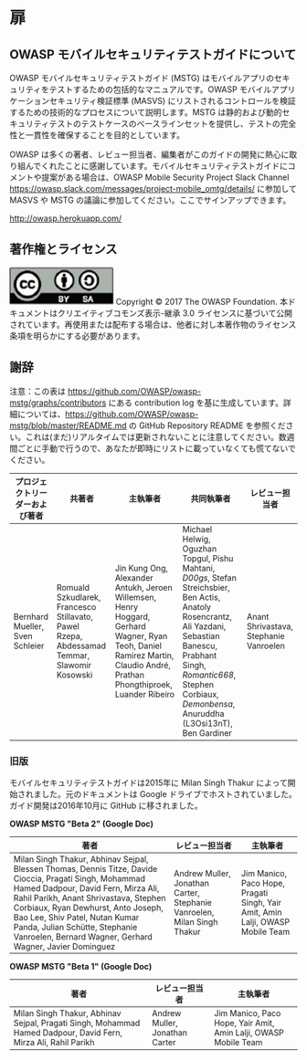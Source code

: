 # 扉

## OWASP モバイルセキュリティテストガイドについて

OWASP モバイルセキュリティテストガイド (MSTG) はモバイルアプリのセキュリティをテストするための包括的なマニュアルです。OWASP モバイルアプリケーションセキュリティ検証標準 (MASVS) にリストされるコントロールを検証するための技術的なプロセスについて説明します。MSTG は静的および動的セキュリティテストのテストケースのベースラインセットを提供し、テストの完全性と一貫性を確保することを目的としています。

OWASP は多くの著者、レビュー担当者、編集者がこのガイドの開発に熱心に取り組んでくれたことに感謝しています。モバイルセキュリティテストガイドにコメントや提案がある場合は、OWASP Mobile Security Project Slack Channel https://owasp.slack.com/messages/project-mobile_omtg/details/ に参加して MASVS や MSTG の議論に参加してください。ここでサインアップできます。

http://owasp.herokuapp.com/

## 著作権とライセンス

![license](Images/license.png)
Copyright © 2017 The OWASP Foundation. 本ドキュメントはクリエイティブコモンズ表示-継承 3.0 ライセンスに基づいて公開されています。再使用または配布する場合は、他者に対し本著作物のライセンス条項を明らかにする必要があります。

## 謝辞

注意：この表は https://github.com/OWASP/owasp-mstg/graphs/contributors にある contribution log を基に生成しています。詳細については、https://github.com/OWASP/owasp-mstg/blob/master/README.md の GitHub Repository README を参照ください。これは(まだ)リアルタイムでは更新されないことに注意してください。数週間ごとに手動で行うので、あなたが即時にリストに載っていなくても慌てないでください。

| プロジェクトリーダーおよび著者 | 共著者 | 主執筆者 | 共同執筆者 | レビュー担当者 |
| --- | --- | --- | --- | --- |
| Bernhard Mueller, Sven Schleier | Romuald Szkudlarek, Francesco Stillavato, Pawel Rzepa, Abdessamad Temmar, Slawomir Kosowski | Jin Kung Ong,  Alexander Antukh,  Jeroen Willemsen, Henry Hoggard, Gerhard Wagner, Ryan Teoh, Daniel Ramirez Martin, Claudio André, Prathan Phongthiproek, Luander Ribeiro| Michael Helwig, Oguzhan Topgul, Pishu Mahtani, *D00gs*, Stefan Streichsbier, Ben Actis, Anatoly Rosencrantz, Ali Yazdani, Sebastian Banescu, Prabhant Singh, *Romantic668*, Stephen Corbiaux, *Demonbensa*, Anuruddha (L3Osi13nT), Ben Gardiner | Anant Shrivastava, Stephanie Vanroelen |

### 旧版

モバイルセキュリティテストガイドは2015年に Milan Singh Thakur によって開始されました。元のドキュメントは Google ドライブでホストされていました。ガイド開発は2016年10月に GitHub に移されました。

**OWASP MSTG "Beta 2" (Google Doc)**

| 著者 | レビュー担当者 | 主執筆者 |
| --- | --- | --- |
| Milan Singh Thakur, Abhinav Sejpal, Blessen Thomas, Dennis Titze, Davide Cioccia, Pragati Singh, Mohammad Hamed Dadpour, David Fern, Mirza Ali, Rahil Parikh, Anant Shrivastava, Stephen Corbiaux, Ryan Dewhurst, Anto Joseph, Bao Lee, Shiv Patel, Nutan Kumar Panda, Julian Schütte, Stephanie Vanroelen, Bernard Wagner, Gerhard Wagner, Javier Dominguez | Andrew Muller, Jonathan Carter, Stephanie Vanroelen, Milan Singh Thakur  | Jim Manico, Paco Hope, Pragati Singh, Yair Amit, Amin Lalji, OWASP Mobile Team|

**OWASP MSTG "Beta 1" (Google Doc)**

| 著者 | レビュー担当者 | 主執筆者 |
| --- | --- | --- |
| Milan Singh Thakur, Abhinav Sejpal, Pragati Singh, Mohammad Hamed Dadpour, David Fern, Mirza Ali, Rahil Parikh | Andrew Muller, Jonathan Carter | Jim Manico, Paco Hope, Yair Amit, Amin Lalji, OWASP Mobile Team  |
